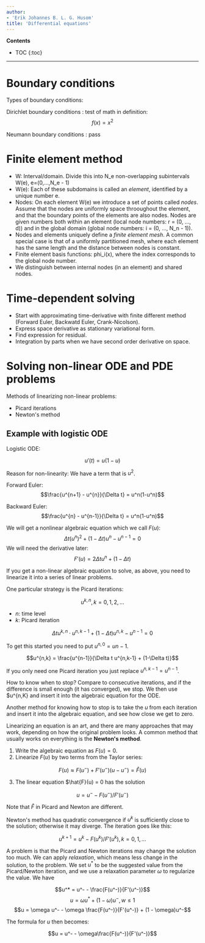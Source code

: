 ```yaml
---
author:
- 'Erik Johannes B. L. G. Husom'
title: 'Differential equations'
---
```


**Contents**
* TOC
{:toc}

---

# Boundary conditions

Types of boundary conditions:

Dirichlet boundary conditions
: test of math in definition:
$$f(x) = x^2$$

Neumann boundary conditions
: pass


# Finite element method


- W: Interval/domain. Divide this into N_e non-overlapping subintervals W(e),
  e=(0,...,N_e - 1)
- W(e): Each of these subdomains is called an *element*, identified by a unique
  number e.
- Nodes: On each element W(e) we introduce a set of points called *nodes*.
  Assume that the nodes are uniformly space throoughout the element, and that
  the boundary points of the elements are also nodes. Nodes are given numbers
  both within an element (local node numbers: r = (0, ..., d)) and in the
  global domain (global node numbers: i = (0, ..., N_n - 1)).
- Nodes and elements uniquely define a *finite element mesh*. A common special
  case is that of a uniformly partitioned mesh, where each element has the same
  length and the distance between nodes is constant.
- Finite element basis functions: phi_i(x), where the index corresponds to the
  global node number.
- We distinguish between internal nodes (in an element) and shared nodes.



# Time-dependent solving


- Start with approximating time-derivative with finite different method
  (Forward Euler, Backwatd Euler, Crank-Nicolson).
- Express space derivative as stationary variational form.
- Find expression for residual.
- Integration by parts when we have second order derivative on space.



# Solving non-linear ODE and PDE problems


Methods of linearizing non-linear problems:

- Picard iterations
- Newton's method

## Example with logistic ODE

Logistic ODE:

$$u'(t) = u(1-u)$$

Reason for non-linearity: We have a term that is $u^2$.

Forward Euler:
$$\frac{u^{n+1} - u^{n}}{\Delta t} = u^n(1-u^n)$$

Backward Euler:
$$\frac{u^{n} - u^{n-1}}{\Delta t} = u^n(1-u^n)$$

We will get a nonlinear algebraic equation which we call $F(u)$:
$$\Delta t (u^n)^2 + (1-\Delta t)u^n - u^{n-1} = 0$$
We will need the derivative later:
$$F'(u) = 2\Delta t u^n + (1-\Delta t)$$

If you get a non-linear algebraic equation to solve, as above, you need to
linearize it into a series of linear problems.

One particular strategy is the Picard iterations:

$$u^{k,n}, k=0, 1, 2,...$$

- $n$: time level
- $k$: Picard iteration


$$\Delta t u^{k,n} \cdot u^{n, k-1} + (1-\Delta t) u^{n,k} - u^{n-1} = 0$$

To get this started you need to put $u^{n,0} = u{n-1}$.


$$u^{n,k} = \frac{u^{n-1}}{\Delta t u^{n,k-1} + (1-\Delta t)}$$

If you only need one Picard iteration you just replace $u^{n,k-1} = u^{n-1}$.

How to know when to stop? Compare to consecutive iterations, and if the
difference is small enough (it has converged), we stop. We then use $u^{n,K}
and insert it into the algebraic equation for the ODE.

Another method for knowing how to stop is to take the $u$ from each iteration
and insert it into the algebraic equation, and see how close we get to zero.


Linearizing an equation is an art, and there are many approaches that may work,
depending on how the original problem looks. A common method that usually works
on everything is the **Newton's method**.

1. Write the algebraic equation as $F(u) = 0$.
2. Linearize $F(u)$ by two terms from the Taylor series:

$$F(u) \approx F(u^-) + F'(u^-)(u - u^-) = \hat{F}(u)$$

3. The linear equation $\hat{F}(u) = 0 has the solution

$$u = u^- - F(u^-)/F'(u^-)$$

Note that $\hat{F}$ in Picard and Newton are different.

Newton's method has quadratic convergence if $u^k$ is sufficiently close to the
solution; otherwise it may diverge. The iteration goes like this:

$$u^{k+1} = u^k - F(u^k)/F'(u^k), k=0, 1, ...$$

A problem is that the Picard and Newton iterations may change the solution too
much. We can apply *relaxation*, which means less change in the solution, to
the problem. We set $u^*$ to be the suggested value from the Picard/Newton
iteration, and we use a relaxation parameter $\omega$ to regularize the value.
We have

$$u^* = u^- - \frac{F(u^-)}{F'(u^-)}$$
$$u = \omega u^* + (1-\omega) u^-, w \leq 1$$
$$u = \omega u^- - \omega \frac{F(u^-)}{F'(u^-)} + (1 - \omega)u^-$$

The formula for $u$ then becomes:

$$u = u^- - \omega\frac{F(u^-)}{F'(u^-)}$$

